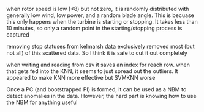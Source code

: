 when rotor speed is low (<8) but not zero, it is randomly distributed with generally low wind, low power, and a random blade angle. This is becuase this only happens when the turbine is starting or stopping. It takes less than 10 minutes, so only a random point in the starting/stopping process is captured

removing stop statuses from kelmarsh data exclusively removed most (but not all) of this scattered data. So I think it is safe to cut it out completely

when writing and reading from csv it saves an index for reach row. when that gets fed into the KNN, it seems to just spread out the outliers. It appeared to make KNN more effective but SVMKNN worse

Once a PC (and bootstrapped PI) is formed, it can be used as a NBM to detect anomalies in the data. However, the hard part is knowing how to use the NBM for anything useful
